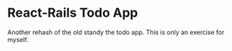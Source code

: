 # React-Rails Todo App

Another rehash of the old standy the todo app.  This is only an exercise for myself.


